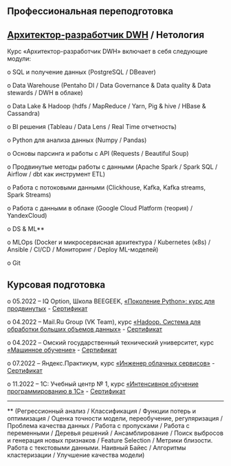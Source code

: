 Профессиональная переподготовка
-
[Архитектор-разработчик DWH](https://github.com/Lerozba/Portfolio/blob/main/My_Certificate/certificate.pdf) / Нетология
-
Курс «Архитектор-разработчик DWH» включает в себя следующие модули:

o	SQL и получение данных (PostgreSQL / DBeaver)

o	Data Warehouse (Pentaho DI / Data Governance & Data quality & Data stewards / DWH в облаке)

o	Data Lake & Hadoop (hdfs / MapReduce / Yarn, Pig & hive / HBase & Cassandra)

o	BI решения (Tableau / Data Lens / Real Time отчетность)

o	Python для анализа данных (Numpy / Pandas)

o	Основы парсинга и работы с API (Requests / Beautiful Soup)

o	Продвинутые методы работы с данными (Apache Spark / Spark SQL / Airflow / dbt как инструмент ETL)

o	Работа с потоковыми данными (Clickhouse, Kafka, Kafka streams, Spark Streams)

o	Работа с данными в облаке (Google Cloud Platform (теория) / YandexCloud)

o	DS & ML** 

o	MLOps (Docker и микросервисная архитектура / Kubernetes (к8s) / Ansible / CI/CD / Мониторинг / Deploy ML-моделей)

o	Git

Курсовая подготовка
-
o	05.2022 – IQ Option, Школа BEEGEEK, [«Поколение Python»: курс для продвинутых](https://stepik.org/course/68343/promo) - [Сертификат](https://github.com/Lerozba/Portfolio/blob/main/My_Certificate/Certificate_Python.pdf)

o	04.2022 – Mail.Ru Group (VK Team),  курс [«Hadoop. Система для обработки больших объемов данных»](https://stepik.org/course/150/promo) - [Сертификат](https://github.com/Lerozba/Portfolio/blob/main/My_Certificate/Certificate_Hadoop.pdf)

o	04.2022 – Омский государственный технический университет, курс [«Машинное обучение»](https://stepik.org/course/8057/promo) - [Сертификат](https://github.com/Lerozba/Portfolio/blob/main/My_Certificate/Certificate_ML.pdf)

o	07.2022 – Яндекс.Практикум, курс [«Инженер облачных сервисов»](https://practicum.yandex.ru/ycloud) - [Сертификат](https://github.com/Lerozba/Portfolio/blob/d8633092b732d7a84fce6797771ad65c428243fa/My_Certificate/Certificate_YandexCloud.pdf)

o	11.2022 – 1С: Учебный центр № 1, курс [«Интенсивное обучение программированию в 1С»](https://uc1.1c.ru/course/intensivnoe-obuchenie-programmirovaniyu-v-1s-onlajn-video/#toc) - [Сертификат](https://github.com/Lerozba/Portfolio/blob/main/My_Certificate/Certificate_1C.pdf)
__________________________________________________
** (Регрессионный анализ / Классификация / Функции потерь и оптимизация / Оценка точности модели, переобучение, регуляризация / Проблема качества данных / Работа с пропусками / Работа с переменными / Деревья решений / Ансамблирование / Поиск выбросов и генерация новых признаков / Feature Selection / Метрики близости. Работа с текстовыми данными. Наивный Байес / Алгоритмы кластеризации / Улучшение качества модели)
